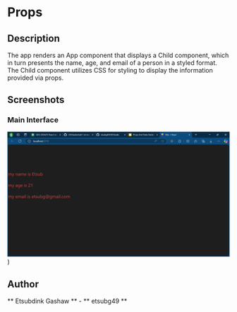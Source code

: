 # Props

## Description
The app renders an App component that displays a Child component, which in turn presents the name, age, and email of a person in a styled format. The Child component utilizes CSS for styling to display the information provided via props.

## Screenshots
### Main Interface
![props interface](https://github.com/etsubg49/GDGtasks/blob/main/task%202/screenshots/Screenshot%202025-02-15%20204708.png))
## Author
** Etsubdink Gashaw ** - ** etsubg49 **
